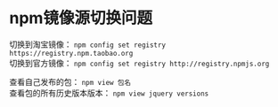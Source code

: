 # npm镜像源切换问题

切换到淘宝镜像： `npm config set registry https://registry.npm.taobao.org`                          
切换到官方镜像： `npm config set registry http://registry.npmjs.org`

查看自己发布的包： `npm view 包名`                     
查看包的所有历史版本版本： `npm view jquery versions`







